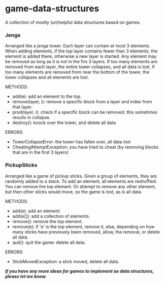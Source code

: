 # game-data-structures
A collection of mostly (un)helpful data structures based on games.

### Jenga
Arranged like a jenga tower. 
Each layer can contain at most 3 elements. When adding elements, if the top layer contains fewer than 3 elements, the element is added there, otherwise a new layer is started. 
Any element may be removed as long as it is not in the firs 3 layers. If too many elements are removed from each layer, the entire tower collapses, and all data is lost. If too many elements are removed from near the bottom of the tower, the tower collapses and all elements are lost. 

METHODS:
* add(e): add an element to the top.
* remove(layer, i): remove a specific block from a layer and index from that layer.
* prod(layer, i): check if a specific block can be removed. this sometimes results in collapse.
* destroy(): knock over the tower, and delete all data

ERRORS:
* TowerCollapseError: the tower has fallen over, all data lost
* CheatingAttemptException: you have tried to cheat (by removing blocks that are in the first 3 layers)


### PickupSticks
Arranged like a game of pickup sticks.
Given a group of elements, they are randomly added to a stack. To add an element, all elements are reshuffled. You can remove the top element. Or attempt to remove any other element, but then other sticks would move, so the game is lost, as is all data.

METHODS:
* add(e): add an element.
* add(e[]): add a collection of elements.
* remove(): remove the top element.
* remove(e): if 'e' is the top element, remove it, else, depending on how many sticks have previously been removed, allow, the removal, or delete all data.
* quit(): quit the game: delete all data.

ERRORS:
* StickMovedException: a stick moved, delete all data.


__*If you have any more ideas for games to implement as data structures, please let me know.*__

